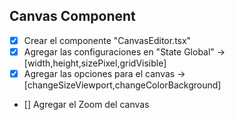## Canvas Component

- [x] Crear el componente "CanvasEditor.tsx"
- [x] Agregar las configuraciones en "State Global" -> [width,height,sizePixel,gridVisible]
- [x] Agregar las opciones para el canvas -> [changeSizeViewport,changeColorBackground]
- [] Agregar el Zoom del canvas